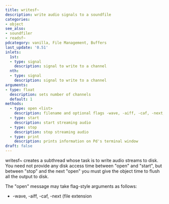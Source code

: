```yaml
---
title: writesf~
description: write audio signals to a soundfile
categories:
- object
see_also:
- soundfiler
- readsf~
pdcategory: vanilla, File Management, Buffers
last_update: '0.51'
inlets:
  1st:
  - type: signal
    description: signal to write to a channel
  nth:
  - type: signal
    description: signal to write to a channel
arguments:
- type: float
  description: sets number of channels
  default: 1
methods:
  - type: open <list>
    description: filename and optional flags -wave, -aiff, -caf, -next, - big, -little, -bytes <float>, -rate <float>
  - type: start
    description: start streaming audio
  - type: stop
    description: stop streaming audio
  - type: print
    description: prints information on Pd's terminal window
draft: false
---
```

writesf~ creates a subthread whose task is to write audio streams to disk. You need not provide any disk access time between "open" and "start", but between "stop" and the next "open" you must give the object time to flush all the output to disk.

The "open" message may take flag-style arguments as follows:

- -wave, -aiff, -caf, -next (file extension
